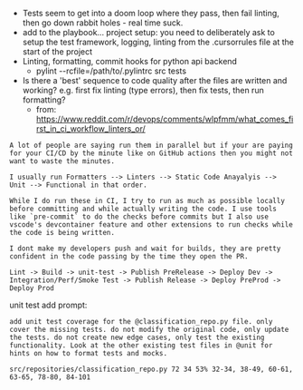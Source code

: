 - Tests seem to get into a doom loop where they pass, then fail linting, then go down rabbit holes - real time suck.
- add to the playbook... project setup: you need to deliberately ask to setup the test framework, logging, linting from the .cursorrules file at the start of the project
- Linting, formatting, commit hooks for python api backend
	- pylint --rcfile=/path/to/.pylintrc src tests
- Is there a 'best' sequence to code quality after the files are written and working? e.g. first fix linting (type errors), then fix tests, then run formatting?
	- from: https://www.reddit.com/r/devops/comments/wlpfmm/what_comes_first_in_ci_workflow_linters_or/
	  
```
A lot of people are saying run them in parallel but if your are paying for your CI/CD by the minute like on GitHub actions then you might not want to waste the minutes.

I usually run Formatters --> Linters --> Static Code Anayalyis --> Unit --> Functional in that order.

While I do run these in CI, I try to run as much as possible locally before committing and while actually writing the code. I use tools like `pre-commit` to do the checks before commits but I also use vscode's devcontainer feature and other extensions to run checks while the code is being written.

I dont make my developers push and wait for builds, they are pretty confident in the code passing by the time they open the PR.
```

```
Lint -> Build -> unit-test -> Publish PreRelease -> Deploy Dev -> Integration/Perf/Smoke Test -> Publish Release -> Deploy PreProd -> Deploy Prod
```


unit test add prompt:
```
add unit test coverage for the @classification_repo.py file. only cover the missing tests. do not modify the original code, only update the tests. do not create new edge cases, only test the existing functionality. Look at the other existing test files in @unit for hints on how to format tests and mocks.
  
src/repositories/classification_repo.py 72 34 53% 32-34, 38-49, 60-61, 63-65, 78-80, 84-101
```